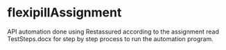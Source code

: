 # flexipillAssignment
API automation done using Restassured according to the assignment
read TestSteps.docx for step by step process to run the automation program.
